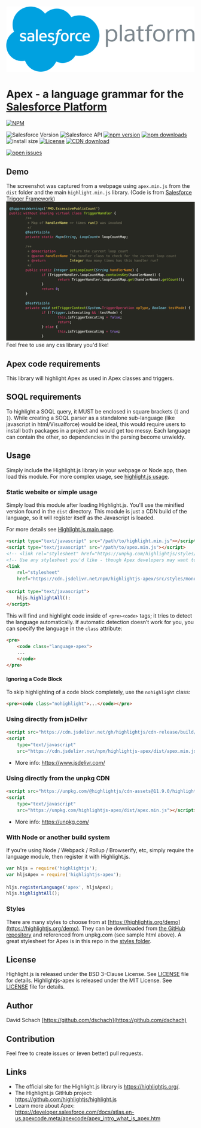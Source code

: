 ![](./assets/salesforce_platform.png)

# Apex - a language grammar for the [Salesforce Platform](https://developer.salesforce.com)

[![NPM](https://nodei.co/npm/highlightjs-apex.png)](https://www.npmjs.com/package/highlightjs-apex)

![Salesforce Version](https://img.shields.io/badge/Summer_'25-0d9dda?style=flat&logo=salesforce&logoColor=white&label=Salesforce%20Release)
![Salesforce API](https://img.shields.io/badge/63.0-0d9dda?style=flat&logo=salesforce&logoColor=white&label=Salesforce%20API)
[![npm version](https://img.shields.io/npm/v/highlightjs-apex)](https://www.npmjs.com/package/highlightjs-apex)
[![npm downloads](https://img.shields.io/npm/dt/highlightjs-apex)](https://www.npmjs.com/package/highlightjs-apex)
![install size](https://badgen.net/packagephobia/install/highlightjs-apex)
[![License](https://img.shields.io/github/license/highlightjs/highlightjs-apex)](https://github.com/highlightjs/highlightjs-apex/blob/main/LICENSE.md)
[![CDN download](https://badgen.net/badge/jsDelivr/download/blue?icon=jsdelivr)](https://cdn.jsdelivr.net/npm/highlightjs-apex/dist/apex.min.js)

<!-- [![jsDelivr CDN downloads](https://badgen.net/jsdelivr/hits/gh/highlightjs/highlightjs-apex?label=jsDelivr+CDN&color=purple)](https://www.jsdelivr.com/package/gh/highlightjs/highlightjs-apex) -->

[![open issues](https://badgen.net/github/open-issues/highlightjs/highlightjs-apex?label=issues)](https://github.com/highlightjs/highlightjs-apex/issues)

## Demo

The screenshot was captured from a webpage using `apex.min.js` from the `dist` folder and the main `highlight.min.js` library.
(Code is from [Salesforce Trigger Framework](https://dschach.github.io/salesforce-trigger-framework/))
![Demo](assets/ApexHighlighting.png)
Feel free to use any css library you'd like!

## Apex code requirements

This library will highlight Apex as used in Apex classes and triggers.

## SOQL requirements

To highlight a SOQL query, it MUST be enclosed in square brackets (`[` and `]`). While creating a SOQL parser as a standalone sub-language (like javascript in html/Visualforce) would be ideal, this would require users to install both packages in a project and would get too messy. Each language can contain the other, so dependencies in the parsing become unwieldy.

## Usage

Simply include the Highlight.js library in your webpage or Node app, then load this module. For more complex usage, see [highlight.js usage](https://github.com/highlightjs/highlight.js#basic-usage).

### Static website or simple usage

Simply load this module after loading Highlight.js. You'll use the minified version found in the `dist` directory. This module is just a CDN build of the language, so it will register itself as the Javascript is loaded.

For more details see [Highlight.js main page](https://github.com/highlightjs/highlight.js#highlightjs).

```html
<script type="text/javascript" src="/path/to/highlight.min.js"></script>
<script type="text/javascript" src="/path/to/apex.min.js"></script>
<!-- <link rel="stylesheet" href="https://unpkg.com/highlightjs/styles/vs.css" /> -->
<!-- Use any stylesheet you'd like - though Apex developers may want to use the custom theme based on MavensMate's Monokai -->
<link
	rel="stylesheet"
	href="https://cdn.jsdelivr.net/npm/highlightjs-apex/src/styles/monokai-sublime-apex.css" />

<script type="text/javascript">
	hljs.highlightAll();
</script>
```

This will find and highlight code inside of `<pre><code>` tags; it tries to detect the language automatically. If automatic detection doesn’t work for you, you can specify the language in the `class` attribute:

```html
<pre>
    <code class="language-apex">
    ...
    </code>
</pre>
```

#### Ignoring a Code Block

To skip highlighting of a code block completely, use the `nohighlight` class:

```html
<pre><code class="nohighlight">...</code></pre>
```

### Using directly from jsDelivr

```html
<script src="https://cdn.jsdelivr.net/gh/highlightjs/cdn-release/build/highlight.min.js"></script>
<script
	type="text/javascript"
	src="https://cdn.jsdelivr.net/npm/highlightjs-apex/dist/apex.min.js"></script>
```

- More info: <https://www.jsdelivr.com/>

### Using directly from the unpkg CDN

```html
<script src="https://unpkg.com/@highlightjs/cdn-assets@11.9.0/highlight.min.js"></script>
<script
	type="text/javascript"
	src="https://unpkg.com/highlightjs-apex/dist/apex.min.js"></script>
```

- More info: <https://unpkg.com/>

### With Node or another build system

If you're using Node / Webpack / Rollup / Browserify, etc, simply require the language module, then register it with Highlight.js.

```javascript
var hljs = require('highlightjs');
var hljsApex = require('highlightjs-apex');

hljs.registerLanguage('apex', hljsApex);
hljs.highlightAll();
```

### Styles

There are many styles to choose from at [https://highlightjs.org/demo](https://highlightjs.org/demo). They can be downloaded from [the GitHub repository](https://github.com/highlightjs/highlight.js/tree/main/src/styles) and referenced from unpkg.com (see sample html above).
A great stylesheet for Apex is in this repo in the [styles folder](https://github.com/highlightjs/highlightjs-apex/tree/main/src/styles).

## License

Highlight.js is released under the BSD 3-Clause License. See [LICENSE](https://github.com/highlightjs/highlight.js/blob/main/LICENSE) file for details.
Highlightjs-apex is released under the MIT License. See [LICENSE](/LICENSE.md) file for details.

## Author

David Schach [https://github.com/dschach](https://github.com/dschach)

## Contribution

Feel free to create issues or (even better) pull requests.

## Links

- The official site for the Highlight.js library is <https://highlightjs.org/>.
- The Highlight.js GitHub project: <https://github.com/highlightjs/highlight.js>
- Learn more about Apex: <https://developer.salesforce.com/docs/atlas.en-us.apexcode.meta/apexcode/apex_intro_what_is_apex.htm>
